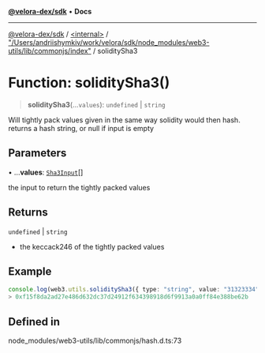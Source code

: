 [**@velora-dex/sdk**](../../../../README.md) • **Docs**

***

[@velora-dex/sdk](../../../../globals.md) / [\<internal\>](../../../README.md) / ["/Users/andriishymkiv/work/velora/sdk/node\_modules/web3-utils/lib/commonjs/index"](../README.md) / soliditySha3

# Function: soliditySha3()

> **soliditySha3**(...`values`): `undefined` \| `string`

Will tightly pack values given in the same way solidity would then hash.
returns a hash string, or null if input is empty

## Parameters

• ...**values**: [`Sha3Input`](../../../type-aliases/Sha3Input.md)[]

the input to return the tightly packed values

## Returns

`undefined` \| `string`

- the keccack246 of the tightly packed values

## Example

```ts
console.log(web3.utils.soliditySha3({ type: "string", value: "31323334" }));
> 0xf15f8da2ad27e486d632dc37d24912f634398918d6f9913a0a0ff84e388be62b
```

## Defined in

node\_modules/web3-utils/lib/commonjs/hash.d.ts:73
